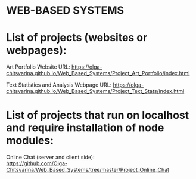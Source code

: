 # WEB-BASED SYSTEMS

# List of projects (websites or webpages):
Art Portfolio Website URL: 
https://olga-chitsvarina.github.io/Web_Based_Systems/Project_Art_Portfolio/index.html

Text Statistics and Analysis Webpage URL: 
https://olga-chitsvarina.github.io/Web_Based_Systems/Project_Text_Stats/index.html

# List of projects that run on localhost and require installation of node modules:
Online Chat (server and client side):                                                                                                     
https://github.com/Olga-Chitsvarina/Web_Based_Systems/tree/master/Project_Online_Chat
